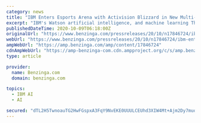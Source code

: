 ```yaml
---
category: news
title: "IBM Enters Esports Arena with Activision Blizzard in New Multi-Year Deal as the Presenting Partner of the Overwatch League Grand Finals"
excerpt: "IBM's Watson artificial intelligence, and machine learning Through the course of the deal, IBM and the Overwatch League plan to leverage IBM's suite of advanced cloud and AI products."
publishedDateTime: 2020-10-09T06:18:00Z
originalUrl: "https://www.benzinga.com/pressreleases/20/10/n17846724/ibm-enters-esports-arena-with-activision-blizzard-in-new-multi-year-deal-as-the-presenting-partner"
webUrl: "https://www.benzinga.com/pressreleases/20/10/n17846724/ibm-enters-esports-arena-with-activision-blizzard-in-new-multi-year-deal-as-the-presenting-partner"
ampWebUrl: "https://amp.benzinga.com/amp/content/17846724"
cdnAmpWebUrl: "https://amp-benzinga-com.cdn.ampproject.org/c/s/amp.benzinga.com/amp/content/17846724"
type: article

provider:
  name: Benzinga.com
  domain: benzinga.com

topics:
  - IBM AI
  - AI

secured: "dTL2H5TwnoauTG2HwFGspxA3FqY9NvEKE0UUULCEUhd3XIW4Mt+Ajm2Dy7muo/bx1BtpL0Jm47g5lgLUX/N9rpLUNk0Kea1quwm86tTAvgvZaQnuz1i3Utg4GlGr5vN+rE9Ot5np0iHeTDjLABYTwXt/IJW94ziFmF7rFDnuUmNqMhSBLGhrjeG3+82uBx2KVkQLNQLx20EjV/MA95OMSlxpRLh6r0lWoRv12cwCfmJ6dBxUyfGFGy/ys8yfLMRyyy6P8JgJiR/vmJo5c4IwWFY/oOufWY7J4ft1m9rGdbz2ElCaSKqL8NMt7+vhfskmlthxHe82/aIz4kJT01eGKQB221zdz0XkrdxsnLn3GVg=;CIQK/xNs1WZFLsV0w/Zsdg=="
---
```



